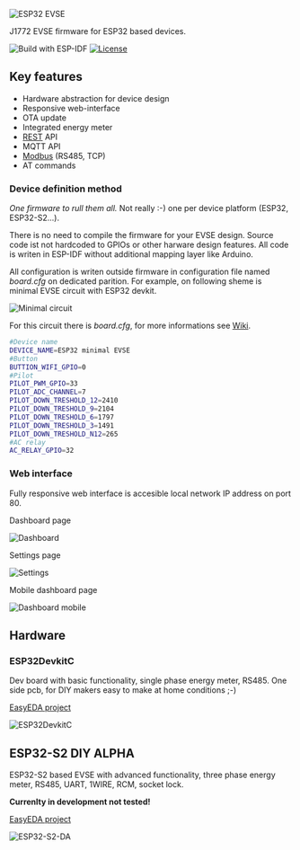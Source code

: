 ![ESP32 EVSE](https://github.com/dzurikmiroslav/esp32-evse/wiki/images/logo-full.svg)

J1772 EVSE firmware for ESP32 based devices.

![Build with ESP-IDF](https://github.com/dzurikmiroslav/esp32-evse/workflows/Build%20with%20ESP-IDF/badge.svg)
[![License](https://img.shields.io/github/license/dzurikmiroslav/esp32-evse.svg)](LICENSE.md)

## Key features
 - Hardware abstraction for device design
 - Responsive web-interface
 - OTA update
 - Integrated energy meter
 - [REST](https://github.com/dzurikmiroslav/esp32-evse/wiki/Rest) API
 - MQTT API
 - [Modbus](https://github.com/dzurikmiroslav/esp32-evse/wiki/Modbus) (RS485, TCP)
 - AT commands

### Device definition method

_One firmware to rull them all._ Not really :-) one per device platform (ESP32, ESP32-S2...).

There is no need to compile the firmware for your EVSE design.
Source code ist not hardcoded to GPIOs or other harware design features.
All code is writen in ESP-IDF without additional mapping layer like Arduino.

All configuration is writen outside firmware in configuration file named _board.cfg_ on dedicated parition.
For example, on following sheme is minimal EVSE circuit with ESP32 devkit.

![Minimal circuit](https://github.com/dzurikmiroslav/esp32-evse/wiki/images/minimal-circuit.png)

For this circuit there is _board.cfg_, for more informations see [Wiki](https://github.com/dzurikmiroslav/esp32-evse/wiki/Board-config).


```bash
#Device name
DEVICE_NAME=ESP32 minimal EVSE
#Button
BUTTION_WIFI_GPIO=0
#Pilot  
PILOT_PWM_GPIO=33
PILOT_ADC_CHANNEL=7
PILOT_DOWN_TRESHOLD_12=2410
PILOT_DOWN_TRESHOLD_9=2104
PILOT_DOWN_TRESHOLD_6=1797
PILOT_DOWN_TRESHOLD_3=1491
PILOT_DOWN_TRESHOLD_N12=265
#AC relay
AC_RELAY_GPIO=32
```

### Web interface

Fully responsive web interface is accesible local network IP address on port 80.

Dashboard page

![Dashboard](https://github.com/dzurikmiroslav/esp32-evse/wiki/images/web-dashboard.png) 

Settings page

![Settings](https://github.com/dzurikmiroslav/esp32-evse/wiki/images/web-settings.png)

Mobile dashboard page

![Dashboard mobile](https://github.com/dzurikmiroslav/esp32-evse/wiki/images/web-dashboard-mobile.png)

## Hardware

### ESP32DevkitC

Dev board with basic functionality, single phase energy meter, RS485. One side pcb, for DIY makers easy to make at home conditions ;-)

[EasyEDA project](https://oshwlab.com/dzurik.miroslav/esp32-devkit-evse)

![ESP32DevkitC](https://github.com/dzurikmiroslav/esp32-evse/wiki/images/esp32devkitc.jpg)

## ESP32-S2 DIY ALPHA

ESP32-S2 based EVSE with advanced functionality, three phase energy meter, RS485, UART, 1WIRE, RCM, socket lock.

**Currenlty in development not tested!**

[EasyEDA project](https://oshwlab.com/dzurik.miroslav/esp32s2-diy-evse)

![ESP32-S2-DA](https://github.com/dzurikmiroslav/esp32-evse/wiki/images/esp32s2da.png)
